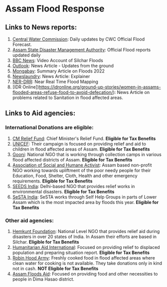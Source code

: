 # Assam Flood Response

## Links to News reports:

1.  [Central Water Commission](https://twitter.com/CWCOfficial_FF): Daily updates by CWC Official Flood Forecast.
2. [Assam State Disaster Management Authority](http://sdmassam.nic.in/reports.html): Official Flood reports updated daily
3. [BBC News](https://www.bbc.com/news/av/world-asia-india-61996296): Video Account of Silchar Floods
4. [Outlook](https://www.outlookindia.com/national/assam-flood-death-toll-rises-to-179-number-of-affected-people-declines-to-1835-lakh-news-206567): News Article - Updates from the ground
5. [Mongabay](https://india.mongabay.com/2022/06/unprecedented-flood-cripples-assam-massive-loss-of-life-and-property-reported/): Summary Article on Floods 2022
6. [Newslaundry](https://www.newslaundry.com/2022/06/27/explained-why-does-assam-flood-every-year-and-whats-the-state-doing-about-it): News Article: Explainer
7. [NER-DRR](https://www.nerdrr.gov.in/flood.php): Near Real Time Flood Mapping
8. [IDR Online])https://idronline.org/ground-up-stories/women-in-assams-flooded-areas-refuse-food-to-avoid-defecation/): News Article on problems related to Sanitation in flood affected areas.

## Links to Aid agencies:

### International Donations are eligible:
1. [CM Relief Fund](https://cm.assam.gov.in/donate): Chief Minister's Relief Fund. **Eligible for Tax Benefits**
2. [UNICEF](https://help.unicef.org/in/assam-floods-2022-homepage): Their campaign is focused on providing relief and aid to children in flood affected areas of Assam.  **Eligible for Tax Benefits**
3. [Goonj](https://goonj.org/assam-floods/): National NGO that is working through collection camps in various flood affected districts of Assam.  **Eligible for Tax Benefits** 
4. [Association of Social and Humane Activist](https://www.donatekart.com/ASHA/Help-Assam-Flood-Victims?gclid=EAIaIQobChMIu8bCjYnf-AIVBPuPCh1VsAj4EAEYASAAEgJ8B_D_BwE): Assam based non-profit NGO working towards upliftment of the poor needy people for their Education, Food, Shelter, Cloth, Health and other emergency requirements.  **Eligible for Tax Benefits**
5. [SEEDS India](https://www.seedsindia.org/assamfloodsresponse2022/): Delhi-based NGO that provides relief works in environmental disasters.  **Eligible for Tax Benefits**
6. [SeSTA India](https://milaap.org/fundraisers/support-flood-affected-communities): SeSTA works through Self Help Groups in parts of Lower Assam which is the most impacted area by floods this year.  **Eligible for Tax Benefits**


### Other aid agencies:
1. [Hemkunt Foundation](https://hemkuntfoundation.com/donate-now/): National Level NGO that provides relief aid during disasters in over 20 states of India. In Assam their efforts are based in Silchar.  **Eligible for Tax Benefits**
2. [Humanitarian Aid International](https://hai-india.org/assam-flood-response-2022/): Focused on providing relief to displaced population and preparing situation report.  **Eligible for Tax Benefits**
3. [Robin Hood Army](https://robinhoodarmy.com): Freshly cooked food in flood affected areas where clean water for cooking is not available. They take donations only in kind not in cash.  **NOT Eligible for Tax Benefits**
4. [Assam Floods Aid](https://milaap.org/fundraisers/support-communities-of-dima-hasao-affected-with-violent-flood?utm_medium=whatsapp_share&utm_source=campaign_tip_payment_created_new): Focused on providing food and other necessities to people in Dima Hasao district.
